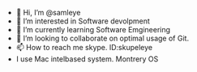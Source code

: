 - 👋 Hi, I’m @samleye
- 👀 I’m interested in Software devolpment
- 🌱 I’m currently learning Software Emgineering
- 💞️ I’m looking to collaborate on optimal usage of Git. 
- 📫 How to reach me skype. ID:skupeleye
-  I use Mac intelbased system. Montrery OS

